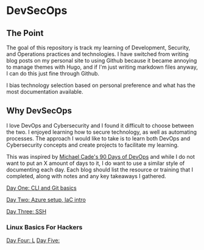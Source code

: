 # DevSecOps

## The Point

The goal of this repository is track my learning of Development, Security, and Operations practices and technologies. I have switched from writing blog posts on my personal site to using Github because it became annoying to manage themes with Hugo, and if I'm just writing markdown files anyway, I can do this just fine through Github.

I bias technology selection based on personal preference and what has the most documentation available.

## Why DevSecOps

I love DevOps and Cybersecurity and I found it difficult to choose between the two. I enjoyed learning how to secure technology, as well as automating processes. The approach I would like to take is to learn both DevOps and Cybersecurity concepts and create projects to facilitate my learning.

This was inspired by [Michael Cade's 90 Days of DevOps](https://github.com/MichaelCade/90DaysOfDevOps) and while I do not want to put an X amount of days to it, I do want to use a similar style of documenting each day. Each blog should list the resource or training that I completed, along with notes and any key takeaways I gathered.

[Day One: CLI and Git basics](https://github.com/JamikalHall/DevSecOps/blob/main/2025/Days/DSO-1.md)

[Day Two: Azure setup, IaC intro](https://github.com/JamikalHall/DevSecOps/blob/main/2025/Days/DSO-2.md)

[Day Three: SSH ](https://github.com/JamikalHall/DevSecOps/blob/main/2025/Days/DSO-3.md)

### Linux Basics For Hackers

[Day Four: L](https://github.com/JamikalHall/DevSecOps/blob/main/2025/Days/DSO-4.md)
[Day Five: ](https://github.com/JamikalHall/DevSecOps/blob/main/2025/Days/DSO-5.md)
